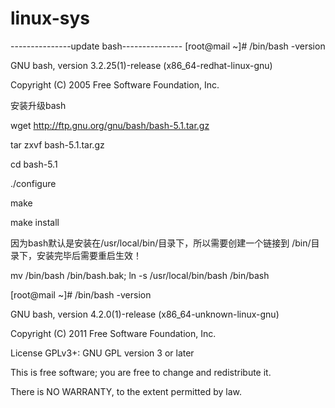 # linux-sys
---------------update bash---------------
[root@mail ~]# /bin/bash -version

GNU bash, version 3.2.25(1)-release (x86_64-redhat-linux-gnu)

Copyright (C) 2005 Free Software Foundation, Inc.

安装升级bash

wget http://ftp.gnu.org/gnu/bash/bash-5.1.tar.gz

tar zxvf bash-5.1.tar.gz

cd bash-5.1

./configure

make

make install

因为bash默认是安装在/usr/local/bin/目录下，所以需要创建一个链接到 /bin/目录下，安装完毕后需要重启生效！

mv /bin/bash /bin/bash.bak; ln -s /usr/local/bin/bash /bin/bash

[root@mail ~]# /bin/bash -version

GNU bash, version 4.2.0(1)-release (x86_64-unknown-linux-gnu)

Copyright (C) 2011 Free Software Foundation, Inc.

License GPLv3+: GNU GPL version 3 or later

This is free software; you are free to change and redistribute it.

There is NO WARRANTY, to the extent permitted by law.

